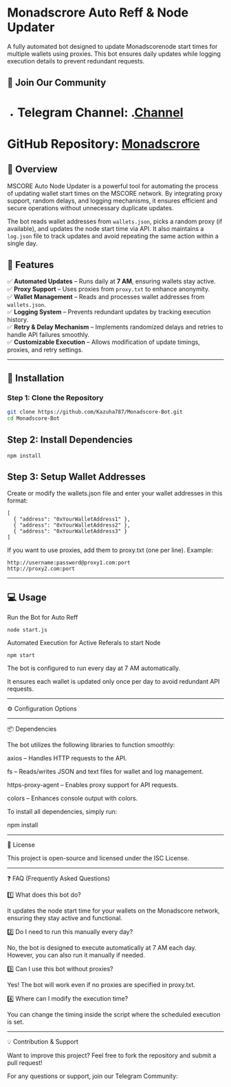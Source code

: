 # **Monadscrore Auto Reff & Node Updater**  

A fully automated bot designed to update Monadscorenode start times for multiple wallets using proxies. This bot ensures daily updates while logging execution details to prevent redundant requests.  

## 📢 Join Our Community  

- # Telegram Channel: .[Channel](https://t.me/Offical_Im_kazuha)
# GitHub Repository: [Monadscrore](https://github.com/Kazuha787/Monardscore-Bot.git)
## **🔹 Overview**  

MSCORE Auto Node Updater is a powerful tool for automating the process of updating wallet start times on the MSCORE network. By integrating proxy support, random delays, and logging mechanisms, it ensures efficient and secure operations without unnecessary duplicate updates.  

The bot reads wallet addresses from `wallets.json`, picks a random proxy (if available), and updates the node start time via API. It also maintains a `log.json` file to track updates and avoid repeating the same action within a single day.  

## **🚀 Features**  

✅ **Automated Updates** – Runs daily at **7 AM**, ensuring wallets stay active.  
✅ **Proxy Support** – Uses proxies from `proxy.txt` to enhance anonymity.  
✅ **Wallet Management** – Reads and processes wallet addresses from `wallets.json`.  
✅ **Logging System** – Prevents redundant updates by tracking execution history.  
✅ **Retry & Delay Mechanism** – Implements randomized delays and retries to handle API failures smoothly.  
✅ **Customizable Execution** – Allows modification of update timings, proxies, and retry settings.  

---

## **📌 Installation**  

### **Step 1: Clone the Repository**  

```bash
git clone https://github.com/Kazuha787/Monadscore-Bot.git
cd Monadscore-Bot
```
## Step 2: Install Dependencies
```
npm install
```
## Step 3: Setup Wallet Addresses

Create or modify the wallets.json file and enter your wallet addresses in this format:
```
[
  { "address": "0xYourWalletAddress1" },
  { "address": "0xYourWalletAddress2" },
  { "address": "0xYourWalletAddress3" }
]
```

If you want to use proxies, add them to proxy.txt (one per line). Example:

```
http://username:password@proxy1.com:port
http://proxy2.com:port
```

---

## 💻 Usage

Run the Bot for Auto Reff
```
node start.js
```

Automated Execution for Active Referals to start Node 
```
npm start
```
The bot is configured to run every day at 7 AM automatically.

It ensures each wallet is updated only once per day to avoid redundant API requests.



---

⚙️ Configuration Options


---

📦 Dependencies

The bot utilizes the following libraries to function smoothly:

axios – Handles HTTP requests to the API.

fs – Reads/writes JSON and text files for wallet and log management.

https-proxy-agent – Enables proxy support for API requests.

colors – Enhances console output with colors.


To install all dependencies, simply run:

npm install


---

📜 License

This project is open-source and licensed under the ISC License.


---

❓ FAQ (Frequently Asked Questions)

1️⃣ What does this bot do?

It updates the node start time for your wallets on the Monadscore network, ensuring they stay active and functional.

2️⃣ Do I need to run this manually every day?

No, the bot is designed to execute automatically at 7 AM each day. However, you can also run it manually if needed.

3️⃣ Can I use this bot without proxies?

Yes! The bot will work even if no proxies are specified in proxy.txt.

4️⃣ Where can I modify the execution time?

You can change the timing inside the script where the scheduled execution is set.


---

💡 Contribution & Support

Want to improve this project? Feel free to fork the repository and submit a pull request!

For any questions or support, join our Telegram Community:
